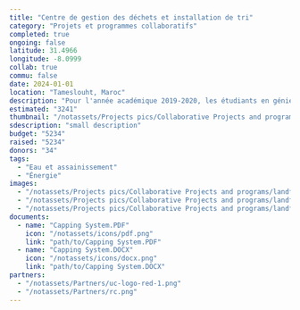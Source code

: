 ```yaml
---
title: "Centre de gestion des déchets et installation de tri"
category: "Projets et programmes collaboratifs"
completed: true
ongoing: false
latitude: 31.4966
longitude: -8.0999
collab: true
commu: false
date: 2024-01-01
location: "Tameslouht, Maroc"
description: "Pour l'année académique 2019-2020, les étudiants en génie environnemental conçoivent un site d'enfouissement et une installation de gestion des déchets à Tameslouht. Le rapport et les conceptions produits seront utilisés pour soutenir la séparation des déchets et la réutilisation en utilisant les données sur les déchets solides recueillies par Eastman lors de sa recherche Fulbright."
estimated: "3241"
thumbnail: "/notassets/Projects pics/Collaborative Projects and programs/landfill/pic1.webp"
sdescription: "small description"
budget: "5234"
raised: "5234"
donors: "34"
tags:
  - "Eau et assainissement"
  - "Énergie"
images:
  - "/notassets/Projects pics/Collaborative Projects and programs/landfill/pic1.webp"
  - "/notassets/Projects pics/Collaborative Projects and programs/landfill/pic2.webp"
  - "/notassets/Projects pics/Collaborative Projects and programs/landfill/pic3.webp"
documents:
  - name: "Capping System.PDF"
    icon: "/notassets/icons/pdf.png"
    link: "path/to/Capping System.PDF"
  - name: "Capping System.DOCX"
    icon: "/notassets/icons/docx.png"
    link: "path/to/Capping System.DOCX"
partners:
  - "/notassets/Partners/uc-logo-red-1.png"
  - "/notassets/Partners/rc.png"
---
```

